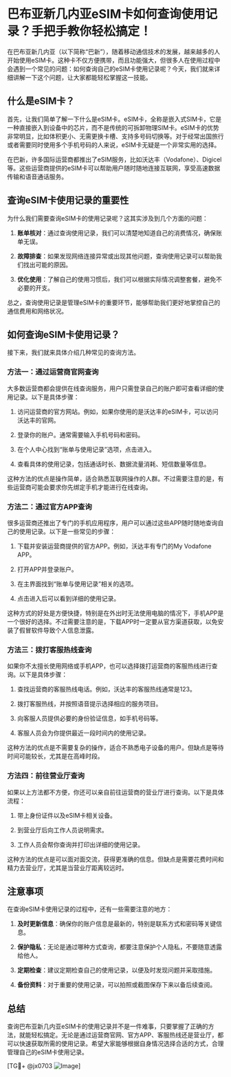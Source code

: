 # 巴布亚新几内亚eSIM卡如何查询使用记录？手把手教你轻松搞定！

在巴布亚新几内亚（以下简称“巴新”），随着移动通信技术的发展，越来越多的人开始使用eSIM卡。这种卡不仅方便携带，而且功能强大，但很多人在使用过程中会遇到一个常见的问题：如何查询自己的eSIM卡使用记录呢？今天，我们就来详细讲解一下这个问题，让大家都能轻松掌握这一技能。

## 什么是eSIM卡？

首先，让我们简单了解一下什么是eSIM卡。eSIM卡，全称是嵌入式SIM卡，它是一种直接嵌入到设备中的芯片，而不是传统的可拆卸物理SIM卡。eSIM卡的优势非常明显，比如体积更小、无需更换卡槽、支持多号码切换等。对于经常出国旅行或者需要同时使用多个手机号码的人来说，eSIM卡无疑是一个非常实用的选择。

在巴新，许多国际运营商都推出了eSIM服务，比如沃达丰（Vodafone）、Digicel等。这些运营商提供的eSIM卡可以帮助用户随时随地连接互联网，享受高速数据传输和语音通话服务。

## 查询eSIM卡使用记录的重要性

为什么我们需要查询eSIM卡的使用记录呢？这其实涉及到几个方面的问题：

1. **账单核对**：通过查询使用记录，我们可以清楚地知道自己的消费情况，确保账单无误。
   
2. **故障排查**：如果发现网络连接异常或出现其他问题，查询使用记录可以帮助我们找出可能的原因。

3. **优化使用**：了解自己的使用习惯后，我们可以根据实际情况调整套餐，避免不必要的开支。

总之，查询使用记录是管理eSIM卡的重要环节，能够帮助我们更好地掌控自己的通信费用和网络状况。

## 如何查询eSIM卡使用记录？

接下来，我们就来具体介绍几种常见的查询方法。

### 方法一：通过运营商官网查询

大多数运营商都会提供在线查询服务，用户只需登录自己的账户即可查看详细的使用记录。以下是具体步骤：

1. 访问运营商的官方网站。例如，如果你使用的是沃达丰的eSIM卡，可以访问沃达丰的官网。
   
2. 登录你的账户。通常需要输入手机号码和密码。

3. 在个人中心找到“账单与使用记录”选项，点击进入。

4. 查看具体的使用记录，包括通话时长、数据流量消耗、短信数量等信息。

这种方法的优点是操作简单，适合熟悉互联网操作的人群。不过需要注意的是，有些运营商可能会要求你先绑定手机才能进行在线查询。

### 方法二：通过官方APP查询

很多运营商还推出了专门的手机应用程序，用户可以通过这些APP随时随地查询自己的使用记录。以下是一些常见的步骤：

1. 下载并安装运营商提供的官方APP。例如，沃达丰有专门的My Vodafone APP。

2. 打开APP并登录账户。

3. 在主界面找到“账单与使用记录”相关的选项。

4. 点击进入后可以看到详细的使用记录。

这种方式的好处是方便快捷，特别是在外出时无法使用电脑的情况下，手机APP是一个很好的选择。不过需要注意的是，下载APP时一定要从官方渠道获取，以免安装了假冒软件导致个人信息泄露。

### 方法三：拨打客服热线查询

如果你不太擅长使用网络或手机APP，也可以选择拨打运营商的客服热线进行查询。以下是具体步骤：

1. 查找运营商的客服热线电话。例如，沃达丰的客服热线通常是123。

2. 拨打客服热线，并按照语音提示选择相应的服务项目。

3. 向客服人员提供必要的身份验证信息，如手机号码等。

4. 客服人员会为你提供最近一段时间内的使用记录。

这种方法的优点是不需要复杂的操作，适合不熟悉电子设备的用户。但缺点是等待时间可能较长，尤其是在高峰时段。

### 方法四：前往营业厅查询

如果以上方法都不方便，你还可以亲自前往运营商的营业厅进行查询。以下是具体流程：

1. 带上身份证件以及eSIM卡相关设备。

2. 到营业厅后向工作人员说明需求。

3. 工作人员会帮你查询并打印出详细的使用记录。

这种方法的优点是可以面对面交流，获得更准确的信息。但缺点是需要花费时间和精力去营业厅，尤其是当营业厅距离较远时。

## 注意事项

在查询eSIM卡使用记录的过程中，还有一些需要注意的地方：

1. **及时更新信息**：确保你的账户信息是最新的，特别是联系方式和密码等关键信息。

2. **保护隐私**：无论是通过哪种方式查询，都要注意保护个人隐私，不要随意透露给他人。

3. **定期检查**：建议定期检查自己的使用记录，以便及时发现问题并采取措施。

4. **备份资料**：对于重要的使用记录，可以拍照或截图保存下来以备后续查阅。

## 总结

查询巴布亚新几内亚eSIM卡的使用记录并不是一件难事，只要掌握了正确的方法，就能轻松搞定。无论是通过运营商官网、官方APP、客服热线还是营业厅，都可以快速获取所需的使用记录。希望大家能够根据自身情况选择合适的方式，合理管理自己的eSIM卡使用记录。

[TG💪+ @jx0703 ![Image](https://github.com/user-attachments/assets/dbca1d08-cadb-493c-b0ec-ad6f7a83f270)]